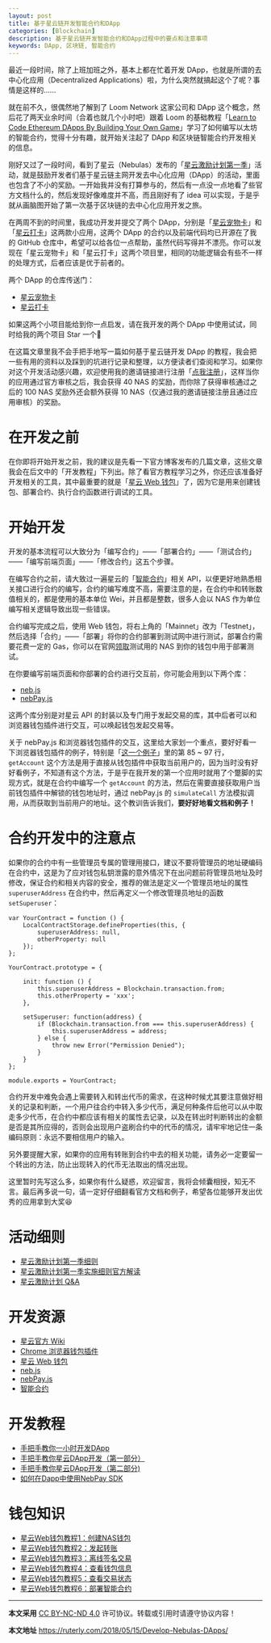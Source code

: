 ```yaml
---
layout: post
title: 基于星云链开发智能合约和DApp
categories: [Blockchain]
description: 基于星云链开发智能合约和DApp过程中的要点和注意事项
keywords: DApp, 区块链, 智能合约
---
```


最近一段时间，除了上班加班之外，基本上都在忙着开发 DApp，也就是所谓的去中心化应用（Decentralized Applications）啦，为什么突然就搞起这个了呢？事情是这样的……

就在前不久，很偶然地了解到了 Loom Network 这家公司和 DApp 这个概念，然后花了两天业余时间（合着也就几个小时吧）跟着 Loom 的基础教程「[Learn to Code Ethereum DApps By Building Your Own Game](https://cryptozombies.io/)」学习了如何编写以太坊的智能合约，觉得十分有趣，就开始关注起了 DApp 和区块链智能合约开发相关的信息。

刚好又过了一段时间，看到了星云（Nebulas）发布的「[星云激励计划第一季](https://blog.nebulas.io/2018/04/29/implementation-details-of-nebulas-incentive-program-season-1/)」活动，就是鼓励开发者们基于星云链主网开发去中心化应用（DApp）的活动，里面也包含了不小的奖励。一开始我并没有打算参与的，然后有一点没一点地看了些官方文档什么的，然后发现好像难度并不高，而且刚好有了 idea 可以实现，于是乎就从画脑图开始了第一次基于区块链的去中心化应用开发之旅。

在两周不到的时间里，我成功开发并提交了两个 DApp，分别是「[星云宠物卡](https://petcard.ruterly.com/)」和「[星云打卡](https://punch.ruterly.com/)」这两款小应用，这两个 DApp 的合约以及前端代码均已开源在了我的 GitHub 仓库中，希望可以给各位一点帮助，虽然代码写得并不漂亮。你可以发现在「星云宠物卡」和「星云打卡」这两个项目里，相同的功能逻辑会有些不一样的处理方式，后者应该是优于前者的。

两个 DApp 的仓库传送门：

- [星云宠物卡](https://github.com/ruter/nebulas-pet-card)
- [星云打卡](https://github.com/ruter/nebulas-punch-in)

如果这两个小项目能给到你一点启发，请在我开发的两个 DApp 中使用试试，同时给我的两个项目 Star 一个🌟

在这篇文章里我不会手把手地写一篇如何基于星云链开发 DApp 的教程，我会把一些有用的资料以及踩到的坑进行记录和整理，以方便读者们查阅和学习。如果你对这个开发活动感兴趣，欢迎使用我的邀请链接进行注册「[点我注册](https://incentive.nebulas.io/cn/signup.html?invite=8Kkw7)」，这样当你的应用通过官方审核之后，我会获得 40 NAS 的奖励，而你除了获得审核通过之后的 100 NAS 奖励外还会额外获得 10 NAS（仅通过我的邀请链接注册且通过应用审核）的奖励。

# 在开发之前

在你即将开始开发之前，我的建议是先看一下官方博客发布的几篇文章，这些文章我会在后文中的「开发教程」下列出。除了看官方教程学习之外，你还应该准备好开发相关的工具，其中最重要的就是「[星云 Web 钱包](https://github.com/nebulasio/web-wallet)」了，因为它是用来创建钱包、部署合约、执行合约函数进行调试的工具。

# 开始开发

开发的基本流程可以大致分为「编写合约」——「部署合约」——「测试合约」——「编写前端页面」——「修改合约」这五个步骤。

在编写合约之前，请大致过一遍星云的「[智能合约](https://github.com/nebulasio/wiki/blob/master/smart_contract_ch.md)」相关 API，以便更好地熟悉相关接口进行合约的编写，合约的编写难度不高，需要注意的是，在合约中和转账数值相关的，都是使用的基本单位 Wei，并且都是整数，很多人会以 NAS 作为单位编写相关逻辑导致出现一些错误。

合约编写完成之后，使用 Web 钱包，将右上角的「Mainnet」改为「Testnet」，然后选择「合约」——「部署」将你的合约部署到测试网中进行测试，部署合约需要花费一定的 Gas，你可以在官网[领取](https://testnet.nebulas.io/claim/)测试用的 NAS 到你的钱包中用于部署测试。

在你要编写前端页面和你部署的合约进行交互前，你可能会用到以下两个库：

- [neb.js](https://github.com/nebulasio/neb.js)
- [nebPay.js](https://github.com/nebulasio/nebPay)

这两个库分别是对星云 API 的封装以及专门用于发起交易的库，其中后者可以和浏览器钱包插件进行交互，可以唤起钱包发起交易等。

关于 nebPay.js 和浏览器钱包插件的交互，这里给大家划一个重点，要好好看一下浏览器钱包插件的例子，特别是「[这一个例子](https://github.com/ChengOrangeJu/WebExtensionWallet/blob/master/example/TestPage_old.html)」里的第 85 ~ 97 行，`getAccount` 这个方法是用于直接从钱包插件中获取当前用户的，因为当时没有好好看例子，不知道有这个方法，于是乎在我开发的第一个应用时就用了个蹩脚的实现方式，就是在合约中编写一个 `getAccount` 的方法，然后在需要直接获取用户当前钱包插件中解锁的钱包地址时，通过 nebPay.js 的 `simulateCall` 方法模拟调用，从而获取到当前用户的地址。这个教训告诉我们，**要好好地看文档和例子！**

# 合约开发中的注意点

如果你的合约中有一些管理员专属的管理用接口，建议不要将管理员的地址硬编码在合约中，这是为了应对钱包私钥泄露的意外情况下在出问题前将管理员地址及时修改，保证合约和相关内容的安全，推荐的做法是定义一个管理员地址的属性 `superuserAddress` 在合约中，然后再定义一个修改管理员地址的函数 `setSuperuser`：

    var YourContract = function () {
        LocalContractStorage.defineProperties(this, {
            superuserAddress: null,
            otherProperty: null
        });
    };
    
    YourContract.prototype = {
    
        init: function () {
            this.superuserAddress = Blockchain.transaction.from;
            this.otherProperty = 'xxx';
        },
    
        setSuperuser: function(address) {
            if (Blockchain.transaction.from === this.superuserAddress) {
                this.superuserAddress = address;
            } else {
                throw new Error("Permission Denied");
            }
        }
    };
    
    module.exports = YourContract;

合约开发中难免会遇上需要转入和转出代币的需求，在这种时候尤其要注意做好相关的记录和判断，一个用户往合约中转入多少代币，满足何种条件后他可以从中取走多少代币，在合约中都应该有相关的属性去记录，以及在转出时判断转出的金额是否是其所应得的，否则会出现用户盗刷合约中的代币的情况，请牢牢地记住一条编码原则：永远不要相信用户的输入。

另外要提醒大家，如果你的应用有转账到合约中去的相关功能，请务必一定要留一个转出的方法，防止出现转入的代币无法取出的情况出现。

这里暂时先写这么多，如果你有什么疑惑，欢迎留言，我将会倾囊相授，知无不言。最后再多说一句，请一定好仔细翻看官方文档和例子，希望各位能够开发出优秀的应用拿到大奖😆

# 活动细则

- [星云激励计划第一季细则](https://blog.nebulas.io/2018/04/29/implementation-details-of-nebulas-incentive-program-season-1/)
- [星云激励计划第一季实施细则官方解读](https://blog.nebulas.io/2018/05/02/official-interpretation-of-nebulas-incentive-program-implementation-details-season-1/)
- [星云激励计划 Q&A](https://blog.nebulas.io/2018/05/03/nebulas-incentive-program-qa/)

# 开发资源

- [星云官方 Wiki](https://github.com/nebulasio/wiki/wiki)
- [Chrome 浏览器钱包插件](https://github.com/ChengOrangeJu/WebExtensionWallet)
- [星云 Web 钱包](https://github.com/nebulasio/web-wallet)
- [neb.js](https://github.com/nebulasio/neb.js)
- [nebPay.js](https://github.com/nebulasio/nebPay)
- [智能合约](https://github.com/nebulasio/wiki/blob/master/smart_contract_ch.md)

# 开发教程

- [手把手教你一小时开发DApp](https://blog.nebulas.io/2018/04/28/nebulas-incentive-program%E2%80%8A-%E2%80%8A-demo/)
- [手把手教你星云DApp开发（第一部分）](https://blog.nebulas.io/2018/05/04/how-to-build-a-dapp-on-nebulas-part-1/)
- [手把手教你星云DApp开发（第二部分)](https://blog.nebulas.io/2018/05/05/how-to-build-a-dapp-on-nebulas-part-2/)
- [如何在Dapp中使用NebPay SDK](https://blog.nebulas.io/2018/05/09/how-to-use-nebpay-in-your-dapp/)

# 钱包知识

- [星云Web钱包教程1：创建NAS钱包](https://blog.nebulas.io/2018/04/12/creating-a-nas-wallet/)
- [星云Web钱包教程2：发起转账](https://blog.nebulas.io/2018/04/17/sending-nas-from-your-wallet/)
- [星云Web钱包教程3：离线签名交易](https://blog.nebulas.io/2018/04/18/signing-a-transaction-offline/)
- [星云Web钱包教程4：查看钱包信息](https://blog.nebulas.io/2018/04/19/view-wallet-information/)
- [星云Web钱包教程5：查看交易状态](https://blog.nebulas.io/2018/04/28/check-tx-status/)
- [星云Web钱包教程6：部署智能合约](https://blog.nebulas.io/2018/04/28/deploy-a-smart-contract/)

---

**本文采用** [CC BY-NC-ND 4.0](https://creativecommons.org/licenses/by-nc-nd/4.0/deed.zh) 许可协议。转载或引用时请遵守协议内容！

**本文地址** https://ruterly.com/2018/05/15/Develop-Nebulas-DApps/

